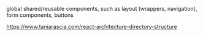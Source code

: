 global shared/reusable components, such as layout (wrappers, navigation), form components, buttons

https://www.taniarascia.com/react-architecture-directory-structure
